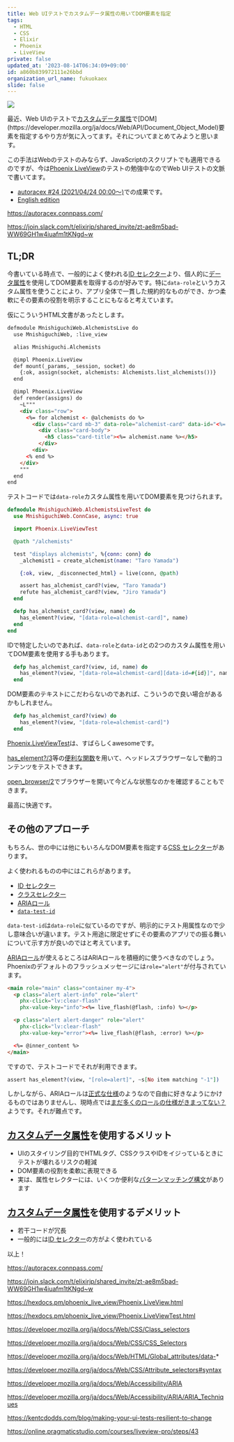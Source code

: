 ```yaml
---
title: Web UIテストでカスタムデータ属性の用いてDOM要素を指定
tags:
  - HTML
  - CSS
  - Elixir
  - Phoenix
  - LiveView
private: false
updated_at: '2023-08-14T06:34:09+09:00'
id: a860b839972111e26bbd
organization_url_name: fukuokaex
slide: false
---
```

![](https://qiita-image-store.s3.ap-northeast-1.amazonaws.com/0/82804/c6c7b9f4-335f-207f-5909-9bfa0423ab99.png)

最近、Web UIのテストで[カスタムデータ属性](https://developer.mozilla.org/ja/docs/Web/HTML/Global_attributes/data-*)で[DOM](https://developer.mozilla.org/ja/docs/Web/API/Document_Object_Model)要素を指定するやり方が気に入ってます。それについてまとめてみようと思います。

この手法はWebのテストのみならず、JavaScriptのスクリプトでも適用できるのですが、今は[Phoenix LiveView](https://github.com/phoenixframework/phoenix_live_view)のテストの勉強中なのでWeb UIテストの文脈で書いてます。

- [autoracex #24 (2021/04/24 00:00〜)](https://autoracex.connpass.com/event/211239/)での成果です。
- [English edition](https://dev.to/mnishiguchi/finding-dom-element-by-data-role-in-phoenix-liveview-testing-1i7f)

https://autoracex.connpass.com/

https://join.slack.com/t/elixirjp/shared_invite/zt-ae8m5bad-WW69GH1w4iuafm1tKNgd~w

## TL;DR

今書いている時点で、一般的によく使われる[ID セレクター](https://developer.mozilla.org/ja/docs/Web/CSS/ID_selectors)より、個人的に[データ属性](https://developer.mozilla.org/ja/docs/Learn/HTML/Howto/Use_data_attributes)を使用してDOM要素を取得するのが好みです。特に`data-role`というカスタム属性を使うことにより、アプリ全体で一貫した規約的なものができ、かつ柔軟にその要素の役割を明示することにもなると考えています。

仮にこういうHTML文書があったとします。

```html
defmodule MnishiguchiWeb.AlchemistsLive do
  use MnishiguchiWeb, :live_view

  alias Mnishiguchi.Alchemists

  @impl Phoenix.LiveView
  def mount(_params, _session, socket) do
    {:ok, assign(socket, alchemists: Alchemists.list_alchemists())}
  end

  @impl Phoenix.LiveView
  def render(assigns) do
    ~L"""
    <div class="row">
      <%= for alchemist <- @alchemists do %>
        <div class="card mb-3" data-role="alchemist-card" data-id="<%= alchemist.id %>">
          <div class="card-body">
            <h5 class="card-title"><%= alchemist.name %></h5>
          </div>
        <div>
      <% end %>
    </div>
    """
  end
end
```

テストコードでは`data-role`カスタム属性を用いてDOM要素を見つけられます。

```elixir
defmodule MnishiguchiWeb.AlchemistsLiveTest do
  use MnishiguchiWeb.ConnCase, async: true

  import Phoenix.LiveViewTest

  @path "/alchemists"

  test "displays alchemists", %{conn: conn} do
    _alchemist1 = create_alchemist(name: "Taro Yamada")

    {:ok, view, _disconnected_html} = live(conn, @path)

    assert has_alchemist_card?(view, "Taro Yamada")
    refute has_alchemist_card?(view, "Jiro Yamada")
  end

  defp has_alchemist_card?(view, name) do
    has_element?(view, "[data-role=alchemist-card]", name)
  end
end
```

IDで特定したいのであれば、`data-role`と`data-id`との2つのカスタム属性を用いてDOM要素を使用する手もあります。

```elixir
  defp has_alchemist_card?(view, id, name) do
    has_element?(view, "[data-role=alchemist-card][data-id=#{id}]", name)
  end
```

DOM要素のテキストにこだわらないのであれば、こういうので良い場合があるかもしれません。

```elixir
  defp has_alchemist_card?(view) do
    has_element?(view, "[data-role=alchemist-card]")
  end
```

[Phoenix.LiveViewTest](https://hexdocs.pm/phoenix_live_view/Phoenix.LiveViewTest.html)は、すばらしくawesomeです。

[has_element?/3](https://hexdocs.pm/phoenix_live_view/Phoenix.LiveViewTest.html#has_element?/3)等の[便利な関数](https://hexdocs.pm/phoenix_live_view/Phoenix.LiveViewTest.html#functions)を用いて、ヘッドレスブラウザーなしで動的コンテンツをテストできます。

[open_browser/2](https://hexdocs.pm/phoenix_live_view/Phoenix.LiveViewTest.html#open_browser/2)でブラウザーを開いて今どんな状態なのかを確認することもできます。

最高に快適です。

## その他のアプローチ

もちろん、世の中には他にもいろんなDOM要素を指定する[CSS セレクター](https://developer.mozilla.org/ja/docs/Web/CSS/CSS_Selectors)があります。

よく使われるものの中にはこれらがあります。

- [ID セレクター](https://developer.mozilla.org/ja/docs/Web/CSS/ID_selectors)
- [クラスセレクター](https://developer.mozilla.org/ja/docs/Web/CSS/Class_selectors)
- [ARIAロール](https://developer.mozilla.org/ja/docs/Web/Accessibility/ARIA/ARIA_Techniques)
- [`data-test-id`](https://kentcdodds.com/blog/making-your-ui-tests-resilient-to-change)

`data-test-id`は`data-role`に似ているのですが、明示的にテスト用属性なので少し意味合いが違います。テスト用途に限定せずにその要素のアプリでの振る舞いについて示す方が良いのではと考えています。

[ARIAロール](https://developer.mozilla.org/ja/docs/Web/Accessibility/ARIA/ARIA_Techniques)が使えるところはARIAロールを積極的に使うべきなのでしょう。Phoenixのデフォルトのフラッシュメッセージには`role="alert"`が付与されています。

```html
<main role="main" class="container my-4">
  <p class="alert alert-info" role="alert"
    phx-click="lv:clear-flash"
    phx-value-key="info"><%= live_flash(@flash, :info) %></p>

  <p class="alert alert-danger" role="alert"
    phx-click="lv:clear-flash"
    phx-value-key="error"><%= live_flash(@flash, :error) %></p>

  <%= @inner_content %>
</main>
```

ですので、テストコードでそれが利用できます。

```elixir
assert has_element?(view, "[role=alert]", ~s[No item matching "-1"])
```

しかしながら、ARIAロールは[正式な仕様](https://www.w3.org/standards/webdesign/accessibility)のようなので自由に好きなようにかけるものではありませんし、現時点では[まだ多くのロールの仕様がきまってない？](https://developer.mozilla.org/ja/docs/Web/Accessibility/ARIA/ARIA_Techniques)ようです。それが難点です。

## [カスタムデータ属性](https://developer.mozilla.org/ja/docs/Web/HTML/Global_attributes/data-*)を使用するメリット

- UIのスタイリング目的でHTMLタグ、CSSクラスやIDをイジっているときにテストが壊れるリスクの軽減
- DOM要素の役割を柔軟に表現できる
- 実は、属性セレクターには、いくつか便利な[パターンマッチング構文](https://developer.mozilla.org/ja/docs/Web/CSS/Attribute_selectors#syntax)があります

## [カスタムデータ属性](https://developer.mozilla.org/ja/docs/Web/HTML/Global_attributes/data-*)を使用するデメリット

- 若干コードが冗長
- 一般的には[ID セレクター](https://developer.mozilla.org/ja/docs/Web/CSS/ID_selectors)の方がよく使われている

以上！

https://autoracex.connpass.com/

https://join.slack.com/t/elixirjp/shared_invite/zt-ae8m5bad-WW69GH1w4iuafm1tKNgd~w

https://hexdocs.pm/phoenix_live_view/Phoenix.LiveView.html

https://hexdocs.pm/phoenix_live_view/Phoenix.LiveViewTest.html

https://developer.mozilla.org/ja/docs/Web/CSS/Class_selectors

https://developer.mozilla.org/ja/docs/Web/CSS/CSS_Selectors

https://developer.mozilla.org/ja/docs/Web/HTML/Global_attributes/data-*

https://developer.mozilla.org/ja/docs/Web/CSS/Attribute_selectors#syntax

https://developer.mozilla.org/ja/docs/Web/Accessibility/ARIA

https://developer.mozilla.org/ja/docs/Web/Accessibility/ARIA/ARIA_Techniques

https://kentcdodds.com/blog/making-your-ui-tests-resilient-to-change

https://online.pragmaticstudio.com/courses/liveview-pro/steps/43
